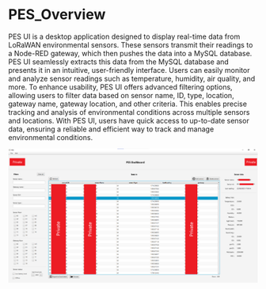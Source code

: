 # PES_Overview
PES UI is a desktop application designed to display real-time data from LoRaWAN environmental sensors. These sensors transmit their readings to a Node-RED gateway, which then pushes the data into a MySQL database. PES UI seamlessly extracts this data from the MySQL database and presents it in an intuitive, user-friendly interface. Users can easily monitor and analyze sensor readings such as temperature, humidity, air quality, and more.
To enhance usability, PES UI offers advanced filtering options, allowing users to filter data based on sensor name, ID, type, location, gateway name, gateway location, and other criteria. This enables precise tracking and analysis of environmental conditions across multiple sensors and locations. With PES UI, users have quick access to up-to-date sensor data, ensuring a reliable and efficient way to track and manage environmental conditions.


![Alt text](PES_Pres.png)
